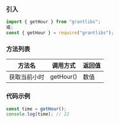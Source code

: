 ### 引入

```js
import { getHour } from "grantlibs";
或;
const { getHour } = require("grantlibs");
```

### 方法列表

| 方法名       | 调用方式  | 返回值 |
| ------------ | --------- | ------ |
| 获取当前小时 | getHour() | 数值   |

### 代码示例

```js
const time = getHour();
console.log(time); // 22
```
